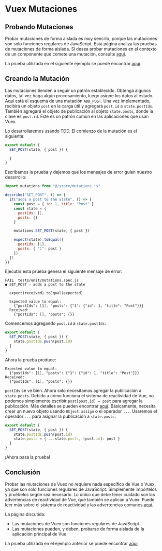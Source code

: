 # Vuex Mutaciones

## Probando Mutaciones

Probar mutaciones de forma aislada es muy sencillo, porque las mutaciones son solo funciones regulares de JavaScript. Esta página analiza las pruebas de mutaciones de forma aislada. Si desea probar mutaciones en el contexto de un componente que comete una mutación, consulte [aquí](../vth/probando-vuex-en-componentes-mutaciones-y-acciones).

La prueba utilizada en el siguiente ejemplo se puede encontrar [aquí](https://github.com/lmiller1990/vue-testing-handbook/blob/master/demo-app/tests/unit/mutations.spec.js).

## Creando la Mutación

Las mutaciones tienden a seguir un patrón establecido. Obtenga algunos datos, tal vez haga algún procesamiento, luego asigne los datos al estado. Aquí está el esquema de una mutación `ADD_POST`. Una vez implementado, recibirá un objeto `post` en la carga útil y agregará `post.id` a `state.postIds`. También agregará el objeto de publicación al objeto `state.posts`, donde la clave es `post.id`. Este es un patrón común en las aplicaciones que usan Vuex.

Lo desarrollaremos usando TDD. El comienzo de la mutación es el siguiente:

```js
export default {
  SET_POST(state, { post }) {

  }
}
```

Escribamos la prueba y dejemos que los mensajes de error guíen nuestro desarrollo:

```js
import mutations from "@/store/mutations.js"

describe("SET_POST", () => {
  it("adds a post to the state", () => {
    const post = { id: 1, title: "Post" }
    const state = {
      postIds: [],
      posts: {}
    }

    mutations.SET_POST(state, { post })

    expect(state).toEqual({
      postIds: [1],
      posts: { "1": post }
    })
  })
})
```
Ejecutar esta prueba genera el siguiente mensaje de error:

```
FAIL  tests/unit/mutations.spec.js
● SET_POST › adds a post to the state

  expect(received).toEqual(expected)

  Expected value to equal:
    {"postIds": [1], "posts": {"1": {"id": 1, "title": "Post"}}}
  Received:
    {"postIds": [], "posts": {}}
```

Comencemos agregando `post.id` a `state.postIds`:

```js
export default {
  SET_POST(state, { post }) {
    state.postIds.push(post.id)
  }
}
```

Ahora la prueba produce:

```
Expected value to equal:
  {"postIds": [1], "posts": {"1": {"id": 1, "title": "Post"}}}
Received:
  {"postIds": [1], "posts": {}}
```

`postIds` se ve bien. Ahora solo necesitamos agregar la publicación a `state.posts`. Debido a cómo funciona el sistema de reactividad de Vue, no podemos simplemente escribir `post[post.id] = post` para agregar la publicación. Más detalles se pueden encontrar [aquí](https://vuejs.org/guide/extras/reactivity-in-depth.html). Básicamente, necesita crear un nuevo objeto usando `Object.assign` o el operador `...`. Usaremos el operador `...` para asignar la publicación a `state.posts`:

```js
export default {
  SET_POST(state, { post }) {
    state.postIds.push(post.id)
    state.posts = { ...state.posts, [post.id]: post }
  }
}
```

¡Ahora pasa la prueba!

## Conclusión

Probar las mutaciones de Vuex no requiere nada específico de Vue o Vuex, ya que son solo funciones regulares de JavaScript. Simplemente impórtelos y pruébelos según sea necesario. Lo único que debe tener cuidado son las advertencias de reactividad de Vue, que también se aplican a Vuex. Puede leer más sobre el sistema de reactividad y las advertencias comunes [aquí](https://vuejs.org/guide/extras/reactivity-in-depth.html).

La página discutida:

- Las mutaciones de Vuex son funciones regulares de JavaScript
- Las mutaciones pueden, y deben, probarse de forma aislada de la aplicación principal de Vue

La prueba utilizada en el ejemplo anterior se puede encontrar [aquí](https://github.com/lmiller1990/vue-testing-handbook/blob/master/demo-app/tests/unit/mutations.spec.js).
